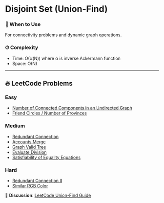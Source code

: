 # Disjoint Set (Union-Find)

### 📖 When to Use
For connectivity problems and dynamic graph operations.

### ⏱ Complexity
- Time: O(α(N)) where α is inverse Ackermann function
- Space: O(N)

---

## 🔥 LeetCode Problems

### Easy
- [Number of Connected Components in an Undirected Graph](https://leetcode.com/problems/number-of-connected-components-in-an-undirected-graph/)
- [Friend Circles / Number of Provinces](https://leetcode.com/problems/number-of-provinces/)

### Medium
- [Redundant Connection](https://leetcode.com/problems/redundant-connection/)
- [Accounts Merge](https://leetcode.com/problems/accounts-merge/)
- [Graph Valid Tree](https://leetcode.com/problems/graph-valid-tree/)
- [Evaluate Division](https://leetcode.com/problems/evaluate-division/)
- [Satisfiability of Equality Equations](https://leetcode.com/problems/satisfiability-of-equality-equations/)

### Hard
- [Redundant Connection II](https://leetcode.com/problems/redundant-connection-ii/)
- [Similar RGB Color](https://leetcode.com/problems/similar-rgb-color/)

💬 **Discussion**: [LeetCode Union-Find Guide](https://leetcode.com/discuss/general-discussion/657507/)
